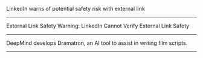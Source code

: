 LinkedIn warns of potential safety risk with external link

___


External Link Safety Warning: LinkedIn Cannot Verify External Link Safety

___


DeepMind develops Dramatron, an AI tool to assist in writing film scripts.

___



